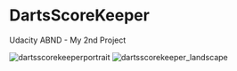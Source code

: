 # DartsScoreKeeper
Udacity ABND - My 2nd Project


![dartsscorekeeperportrait](https://user-images.githubusercontent.com/34236177/39290407-1dc773d2-4938-11e8-81de-49912d1d48eb.JPG)
![dartsscorekeeper_landscape](https://user-images.githubusercontent.com/34236177/39290406-1da758cc-4938-11e8-9674-1e48f8345587.JPG)

